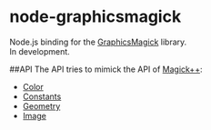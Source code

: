 node-graphicsmagick
===================

Node.js binding for the [GraphicsMagick](http://www.graphicsmagick.org/) library.  
In development.

##API
The API tries to mimick the API of [Magick++](http://www.graphicsmagick.org/Magick++/index.html):
* [Color](/doc/Color.md)
* [Constants](/doc/Constants.md)
* [Geometry](/doc/Geometry.md)
* [Image](/doc/Image.md)
